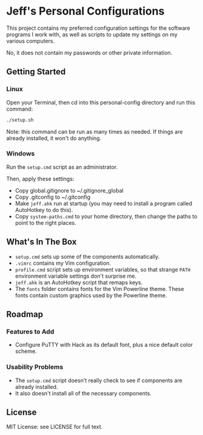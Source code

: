 # Jeff's Personal Configurations

This project contains my preferred configuration settings for the
software programs I work with, as well as scripts to update my
settings on my various computers.

No, it does not contain my passwords or other private information.

## Getting Started

### Linux

Open your Terminal, then cd into this personal-config directory and
run this command:

```bash
./setup.sh
```

Note: this command can be run as many times as needed. If things are
already installed, it won't do anything.

### Windows

Run the ``setup.cmd`` script as an administrator.

Then, apply these settings:

* Copy global.gitignore to ~/.gitignore_global
* Copy .gitconfig to ~/.gitconfig
* Make ``jeff.ahk`` run at startup (you may need to install a program called AutoHotkey to do this).
* Copy ``system-paths.cmd`` to your home directory, then change the paths to point to the right places.

## What's In The Box

* ``setup.cmd`` sets up some of the components automatically.
* ``.vimrc`` contains my Vim configuration.
* ``profile.cmd`` script sets up environment variables, so that strange ``PATH`` environment variable settings don't surprise me.
* ``jeff.ahk`` is an AutoHotkey script that remaps keys.
* The ``fonts`` folder contains fonts for the Vim Powerline theme. These fonts contain custom graphics used by the Powerline theme.

## Roadmap

### Features to Add

* Configure PuTTY with Hack as its default font, plus a nice default color scheme.

### Usability Problems

* The ``setup.cmd`` script doesn't really check to see if components are already installed.
* It also doesn't install all of the necessary components.

## License

MIT License: see LICENSE for full text.

